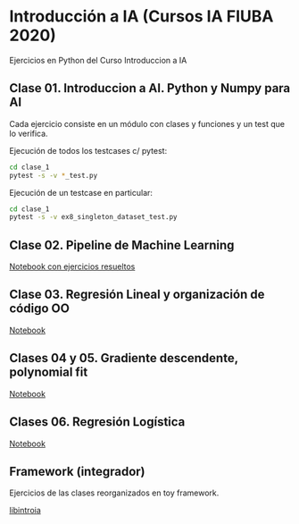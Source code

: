 # Introducción a IA (Cursos IA FIUBA 2020)

Ejercicios en Python del Curso Introduccion a IA

## Clase 01. Introduccion a AI. Python y Numpy para AI

Cada ejercicio consiste en un módulo con clases y funciones y un test que lo verifica.

Ejecución de todos los testcases c/ pytest:

~~~bash
cd clase_1
pytest -s -v *_test.py
~~~

Ejecución de un testcase en particular:

~~~bash
cd clase_1
pytest -s -v ex8_singleton_dataset_test.py
~~~

## Clase 02. Pipeline de Machine Learning

[Notebook con ejercicios resueltos](clase_2/Clase02.ipynb)

## Clase 03. Regresión Lineal y organización de código OO

[Notebook](clase_3/Clase03.ipynb)

## Clases 04 y 05. Gradiente descendente, polynomial fit

[Notebook](clase_5/Clase05.ipynb)

## Clases 06. Regresión Logística

[Notebook](clase_6/Clase06.ipynb)

## Framework (integrador) 

Ejercicios de las clases reorganizados en toy framework.

[libintroia](libintroia)